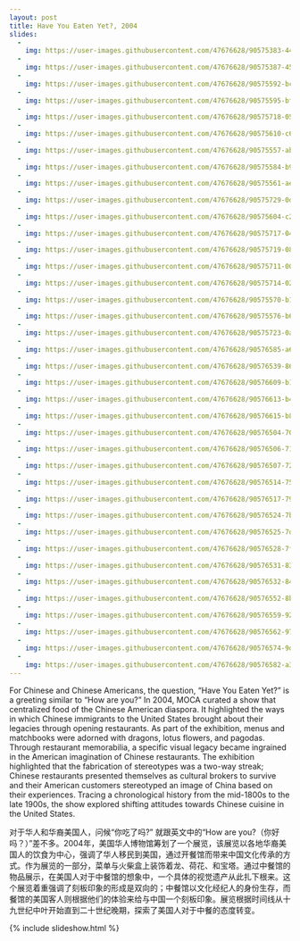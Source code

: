 ```yaml
---
layout: post
title: Have You Eaten Yet?, 2004
slides:
  -
    img: https://user-images.githubusercontent.com/47676628/90575383-443f7500-e189-11ea-8bb1-03f16a96e0b5.JPG
  -
    img: https://user-images.githubusercontent.com/47676628/90575387-4570a200-e189-11ea-9f60-aa79d2f41d29.JPG
  -
    img: https://user-images.githubusercontent.com/47676628/90575592-bca63600-e189-11ea-88b2-0075c41906eb.JPG
  -
    img: https://user-images.githubusercontent.com/47676628/90575595-bfa12680-e189-11ea-8634-89c0895ba605.JPG
  -
    img: https://user-images.githubusercontent.com/47676628/90575718-05f68580-e18a-11ea-9abe-d82fbe4fd044.JPG
  -
    img: https://user-images.githubusercontent.com/47676628/90575610-c62f9e00-e189-11ea-8a81-b80a5c62fb78.JPG
  -
    img: https://user-images.githubusercontent.com/47676628/90575557-ab5d2980-e189-11ea-96cb-363a4b95d00b.JPG
  -
    img: https://user-images.githubusercontent.com/47676628/90575584-b9ab4580-e189-11ea-9f4e-90863bdf3d72.JPG
  -
    img: https://user-images.githubusercontent.com/47676628/90575561-ae581a00-e189-11ea-8bf0-35fb5837b03f.JPG
  -
    img: https://user-images.githubusercontent.com/47676628/90575729-0db62a00-e18a-11ea-8b17-fe3e0fcad5a0.JPG
  -
    img: https://user-images.githubusercontent.com/47676628/90575604-c29c1700-e189-11ea-9899-68398ec6822e.JPG
  -
    img: https://user-images.githubusercontent.com/47676628/90575717-042cc200-e18a-11ea-90f9-c150be3be22a.JPG
  -
    img: https://user-images.githubusercontent.com/47676628/90575719-0858df80-e18a-11ea-8e0d-44202f6c1646.JPG
  -
    img: https://user-images.githubusercontent.com/47676628/90575711-0000a480-e18a-11ea-9fc6-80af3fefbc80.JPG
  -
    img: https://user-images.githubusercontent.com/47676628/90575714-0262fe80-e18a-11ea-927a-cbcc9a72fdf8.JPG
  -
    img: https://user-images.githubusercontent.com/47676628/90575570-b1eba100-e189-11ea-9c6c-07d4aff22b9c.JPG
  -
    img: https://user-images.githubusercontent.com/47676628/90575576-b617be80-e189-11ea-9b05-e77ab19d70d5.JPG
  -
    img: https://user-images.githubusercontent.com/47676628/90575723-0abb3980-e18a-11ea-90b8-801c301d98d6.JPG
  -
    img: https://user-images.githubusercontent.com/47676628/90576585-a64da980-e18c-11ea-986c-7adb3c791745.jpg
  -
    img: https://user-images.githubusercontent.com/47676628/90576539-861dea80-e18c-11ea-8f8c-7390f661cddb.jpg
  -
    img: https://user-images.githubusercontent.com/47676628/90576609-b1a0d500-e18c-11ea-89ad-726d7364fed7.jpg
  -
    img: https://user-images.githubusercontent.com/47676628/90576613-b49bc580-e18c-11ea-83da-c18a37c51097.jpg
  -
    img: https://user-images.githubusercontent.com/47676628/90576615-b82f4c80-e18c-11ea-811e-bc034c16f9a0.jpg
  -
    img: https://user-images.githubusercontent.com/47676628/90576504-70102a00-e18c-11ea-9143-21dcb2502d44.jpg
  -
    img: https://user-images.githubusercontent.com/47676628/90576506-71415700-e18c-11ea-9200-e11861166a0d.jpg
  -
    img: https://user-images.githubusercontent.com/47676628/90576507-72728400-e18c-11ea-97a5-0b87a043a4a3.jpg
  -
    img: https://user-images.githubusercontent.com/47676628/90576514-756d7480-e18c-11ea-8208-6452b806cc95.jpg
  -
    img: https://user-images.githubusercontent.com/47676628/90576517-7900fb80-e18c-11ea-8fd9-63c11a9cecf5.jpg
  -
    img: https://user-images.githubusercontent.com/47676628/90576524-7bfbec00-e18c-11ea-9193-f8e50e3b0fc1.jpg
  -
    img: https://user-images.githubusercontent.com/47676628/90576525-7dc5af80-e18c-11ea-8faf-271c5dfd6482.jpg
  -
    img: https://user-images.githubusercontent.com/47676628/90576528-7f8f7300-e18c-11ea-9719-642caf96980d.jpg
  -
    img: https://user-images.githubusercontent.com/47676628/90576531-8322fa00-e18c-11ea-8f9f-33285e57d4f9.jpg
  -
    img: https://user-images.githubusercontent.com/47676628/90576532-84542700-e18c-11ea-95e5-7267d783b906.jpg
  -
    img: https://user-images.githubusercontent.com/47676628/90576552-8b7b3500-e18c-11ea-9826-3de014da70ca.jpg
  -
    img: https://user-images.githubusercontent.com/47676628/90576559-9209ac80-e18c-11ea-8b21-41c79b72c9d6.jpg
  -
    img: https://user-images.githubusercontent.com/47676628/90576562-9766f700-e18c-11ea-8456-03b7fe772cc9.jpg
  -
    img: https://user-images.githubusercontent.com/47676628/90576574-9df56e80-e18c-11ea-9d4c-6472760f7b7a.jpg
  -
    img: https://user-images.githubusercontent.com/47676628/90576582-a3eb4f80-e18c-11ea-8df5-177b5a6cf021.jpg
---
```



For Chinese and Chinese Americans, the question, “Have You Eaten Yet?” is a greeting similar to “How are you?” In 2004, MOCA curated a show that centralized food of the Chinese American diaspora. It highlighted the ways in which Chinese immigrants to the United States brought about their legacies through opening restaurants. As part of the exhibition, menus and matchbooks were adorned with dragons, lotus flowers, and pagodas. Through restaurant memorabilia, a specific visual legacy became ingrained in the American imagination of Chinese restaurants. The exhibition highlighted that the fabrication of stereotypes was a two-way streak; Chinese restaurants presented themselves as cultural brokers to survive and their American customers stereotyped an image of China based on their experiences. Tracing a chronological history from the mid-1800s to the late 1900s, the show explored shifting attitudes towards Chinese cuisine in the United States. 

对于华人和华裔美国人，问候“你吃了吗?” 就跟英文中的“How are you?（你好吗？）”差不多。2004年，美国华人博物馆筹划了一个展览，该展览以各地华裔美国人的饮食为中心，强调了华人移民到美国，通过开餐馆而带来中国文化传承的方式。作为展览的一部分，菜单与火柴盒上装饰着龙、荷花、和宝塔。通过中餐馆的物品展示，在美国人对于中餐馆的想象中，一个具体的视觉遗产从此扎下根来。这个展览着重强调了刻板印象的形成是双向的；中餐馆以文化经纪人的身份生存，而餐馆的美国客人则根据他们的体验来给与中国一个刻板印象。展览根据时间线从十九世纪中叶开始直到二十世纪晚期，探索了美国人对于中餐的态度转变。

{% include slideshow.html %}
